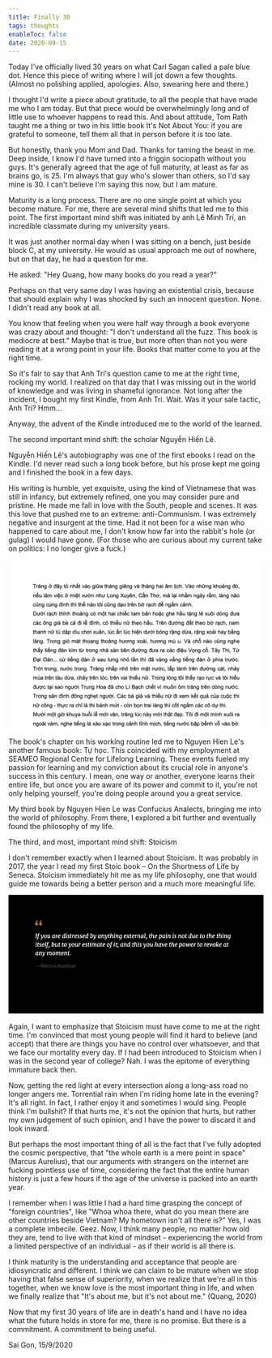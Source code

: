```yaml
---
title: Finally 30
tags: thoughts
enableToc: false
date: 2020-09-15
---
```


Today I've officially lived 30 years on what Carl Sagan called a pale blue dot. Hence this piece of writing where I will jot down a few thoughts. (Almost no polishing applied, apologies. Also, swearing here and there.)

I thought I'd write a piece about gratitude, to all the people that have made me who I am today. But that piece would be overwhelmingly long and of little use to whoever happens to read this. And about attitude, Tom Rath taught me a thing or two in his little book It's Not About You: if you are grateful to someone, tell them all that in person before it is too late.

But honestly, thank you Mom and Dad. Thanks for taming the beast in me. Deep inside, I know I'd have turned into a friggin sociopath without you guys.
It's generally agreed that the age of full maturity, at least as far as brains go, is 25. I'm always that guy who's slower than others, so I'd say mine is 30. I can't believe I'm saying this now, but I am mature.

Maturity is a long process. There are no one single point at which you become mature. For me, there are several mind shifts that led me to this point.
The first important mind shift was initiated by anh Lê Minh Trí, an incredible classmate during my university years.

It was just another normal day when I was sitting on a bench, just beside block C, at my university. He would as usual approach me out of nowhere, but on that day, he had a question for me.

He asked: "Hey Quang, how many books do you read a year?"

Perhaps on that very same day I was having an existential crisis, because that should explain why I was shocked by such an innocent question. None. I didn't read any book at all.

You know that feeling when you were half way through a book everyone was crazy about and thought: "I don't understand all the fuzz. This book is mediocre at best." Maybe that is true, but more often than not you were reading it at a wrong point in your life. Books that matter come to you at the right time.

So it's fair to say that Anh Trí's question came to me at the right time, rocking my world. I realized on that day that I was missing out in the world of knowledge and was living in shameful ignorance. Not long after the incident, I bought my first Kindle, from Anh Tri. Wait. Was it your sale tactic, Anh Tri? Hmm...

Anyway, the advent of the Kindle introduced me to the world of the learned.

The second important mind shift: the scholar Nguyễn Hiến Lê.

Nguyễn Hiến Lê's autobiography was one of the first ebooks I read on the Kindle. I'd never read such a long book before, but his prose kept me going and I finished the book in a few days.

His writing is humble, yet exquisite, using the kind of Vietnamese that was still in infancy, but extremely refined, one you may consider pure and pristine. He made me fall in love with the South, people and scenes. It was this love that pushed me to an extreme: anti-Communism. I was extremely negative and insurgent at the time. Had it not been for a wise man who happened to care about me, I don't know how far into the rabbit's hole (or gulag) I would have gone. (For those who are curious about my current take on politics: I no longer give a fuck.)

![Nguyen Hien Le excerpt](/images/ess-nguyen-hien-le-trich-doan.png)

The book's chapter on his working routine led me to Nguyen Hien Le's another famous book: Tự học. This coincided with my employment at SEAMEO Regional Centre for Lifelong Learning. These events fueled my passion for learning and my conviction about its crucial role in anyone's success in this century. I mean, one way or another, everyone learns their entire life, but once you are aware of its power and commit to it, you're not only helping yourself, you're doing people around you a great service.

My third book by Nguyen Hien Le was Confucius Analects, bringing me into the world of philosophy. From there, I explored a bit further and eventually found the philosophy of my life.

The third, and most, important mind shift: Stoicism

I don't remember exactly when I learned about Stoicism. It was probably in 2017, the year I read my first Stoic book – On the Shortness of Life by Seneca. Stoicism immediately hit me as my life philosophy, one that would guide me towards being a better person and a much more meaningful life.

![Aurelius quote](/images/ess-marcus-aurelius-quote.png 'Aurelius quote')

Again, I want to emphasize that Stoicism must have come to me at the right time. I'm convinced that most young people will find it hard to believe (and accept) that there are things you have no control over whatsoever, and that we face our mortality every day. If I had been introduced to Stoicism when I was in the second year of college? Nah. I was the epitome of everything immature back then.

Now, getting the red light at every intersection along a long-ass road no longer angers me. Torrential rain when I'm riding home late in the evening? It's all right. In fact, I rather enjoy it and sometimes I would sing. People think I'm bullshit? If that hurts me, it's not the opinion that hurts, but rather my own judgement of such opinion, and I have the power to discard it and look inward.

But perhaps the most important thing of all is the fact that I've fully adopted the cosmic perspective, that "the whole earth is a mere point in space" (Marcus Aurelius), that our arguments with strangers on the internet are fucking pointless use of time, considering the fact that the entire human history is just a few hours if the age of the universe is packed into an earth year.

I remember when I was little I had a hard time grasping the concept of "foreign countries", like "Whoa whoa there, what do you mean there are other countries beside Vietnam? My hometown isn't all there is?" Yes, I was a complete imbecile. Geez. Now, I think many people, no matter how old they are, tend to live with that kind of mindset - experiencing the world from a limited perspective of an individual - as if their world is all there is.

I think maturity is the understanding and acceptance that people are idiosyncratic and different. I think we can claim to be mature when we stop having that false sense of superiority, when we realize that we're all in this together, when we know love is the most important thing in life, and when we finally realize that "It's about me, but it's not about me." (Quang, 2020)

Now that my first 30 years of life are in death's hand and I have no idea what the future holds in store for me, there is no promise. But there is a commitment. A commitment to being useful.

Sai Gon, 15/9/2020
